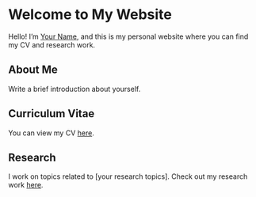# Welcome to My Website

Hello! I’m [Your Name](https://your-link.com), and this is my personal website where you can find my CV and research work.

## About Me

Write a brief introduction about yourself.

## Curriculum Vitae

You can view my CV [here](cv.md).

## Research

I work on topics related to [your research topics]. Check out my research work [here](research.md).
